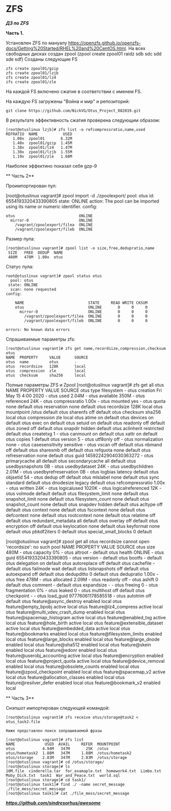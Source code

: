 # ZFS

***ДЗ по ZFS***

**Часть 1.**

Установлен ZFS по мануалу https://openzfs.github.io/openzfs-docs/Getting%20Started/RHEL%20and%20CentOS.html.
На всех свободных дисках создан zpool (zpool create zpool01 raidz sdb sdc sdd sde sdf)
Созданы следующие FS

	zfs create zpool01/gzip
	zfs create zpool01/lzjb
	zfs create zpool01/lz4
	zfs create zpool01/zle

На каждой FS включено сжатие в соответствии с именем FS.

На каждую FS загружены "Война и мир" и репозиторий:

	git clone https://github.com/NickVG/Otus_Project_082019.git

В результате эффективность сжатия проверена следующим образом:

	[root@otuslinux lzjb]# zfs list -o refcompressratio,name,used
	REFRATIO  NAME           USED
	   1.00x  zpool01       6.32M
	   1.40x  zpool01/gzip  1.45M
	   1.38x  zpool01/lz4   1.47M
	   1.30x  zpool01/lzjb  1.55M
	   1.19x  zpool01/zle   1.68M

Наиболее эффектино показал себя gzp-9

** Часть 2**

Проимпортирован пул:

[root@otuslinux vagrant]# zpool import -d ./zpoolexport/
   pool: otus
     id: 6554193320433390805
  state: ONLINE
 action: The pool can be imported using its name or numeric identifier.
 config:

	otus                            ONLINE
	  mirror-0                      ONLINE
	    /vagrant/zpoolexport/filea  ONLINE
	    /vagrant/zpoolexport/fileb  ONLINE

Размер пула:

	[root@otuslinux vagrant]# zpool list -o size,free,dedupratio,name
	 SIZE   FREE  DEDUP  NAME
	 480M   478M  1.00x  otus

Статус пула:

	root@otuslinux vagrant]# zpool status otus
	  pool: otus
	 state: ONLINE
	  scan: none requested
	config:

		NAME                            STATE     READ WRITE CKSUM
		otus                            ONLINE       0     0     0
		  mirror-0                      ONLINE       0     0     0
		    /vagrant/zpoolexport/filea  ONLINE       0     0     0
		    /vagrant/zpoolexport/fileb  ONLINE       0     0     0
	
	errors: No known data errors
Спрашиваемые параметры zfs:

	[root@otuslinux vagrant]# zfs get name,recordsize,compression,checksum otus
	NAME  PROPERTY     VALUE      SOURCE
	otus  name         otus       -
	otus  recordsize   128K       local
	otus  compression  zle        local
	otus  checksum     sha256     local

Полные параметры ZFS и Zpool
[root@otuslinux vagrant]# zfs get all otus
NAME  PROPERTY              VALUE                  SOURCE
otus  type                  filesystem             -
otus  creation              Fri May 15  4:00 2020  -
otus  used                  2.04M                  -
otus  available             350M                   -
otus  referenced            24K                    -
otus  compressratio         1.00x                  -
otus  mounted               yes                    -
otus  quota                 none                   default
otus  reservation           none                   default
otus  recordsize            128K                   local
otus  mountpoint            /otus                  default
otus  sharenfs              off                    default
otus  checksum              sha256                 local
otus  compression           zle                    local
otus  atime                 on                     default
otus  devices               on                     default
otus  exec                  on                     default
otus  setuid                on                     default
otus  readonly              off                    default
otus  zoned                 off                    default
otus  snapdir               hidden                 default
otus  aclinherit            restricted             default
otus  createtxg             1                      -
otus  canmount              on                     default
otus  xattr                 on                     default
otus  copies                1                      default
otus  version               5                      -
otus  utf8only              off                    -
otus  normalization         none                   -
otus  casesensitivity       sensitive              -
otus  vscan                 off                    default
otus  nbmand                off                    default
otus  sharesmb              off                    default
otus  refquota              none                   default
otus  refreservation        none                   default
otus  guid                  14592242904030363272   -
otus  primarycache          all                    default
otus  secondarycache        all                    default
otus  usedbysnapshots       0B                     -
otus  usedbydataset         24K                    -
otus  usedbychildren        2.01M                  -
otus  usedbyrefreservation  0B                     -
otus  logbias               latency                default
otus  objsetid              54                     -
otus  dedup                 off                    default
otus  mlslabel              none                   default
otus  sync                  standard               default
otus  dnodesize             legacy                 default
otus  refcompressratio      1.00x                  -
otus  written               24K                    -
otus  logicalused           1020K                  -
otus  logicalreferenced     12K                    -
otus  volmode               default                default
otus  filesystem_limit      none                   default
otus  snapshot_limit        none                   default
otus  filesystem_count      none                   default
otus  snapshot_count        none                   default
otus  snapdev               hidden                 default
otus  acltype               off                    default
otus  context               none                   default
otus  fscontext             none                   default
otus  defcontext            none                   default
otus  rootcontext           none                   default
otus  relatime              off                    default
otus  redundant_metadata    all                    default
otus  overlay               off                    default
otus  encryption            off                    default
otus  keylocation           none                   default
otus  keyformat             none                   default
otus  pbkdf2iters           0                      default
otus  special_small_blocks  0                      default



[root@otuslinux vagrant]# zpool get all otus recordsize
cannot open 'recordsize': no such pool
NAME  PROPERTY                       VALUE                          SOURCE
otus  size                           480M                           -
otus  capacity                       0%                             -
otus  altroot                        -                              default
otus  health                         ONLINE                         -
otus  guid                           6554193320433390805            -
otus  version                        -                              default
otus  bootfs                         -                              default
otus  delegation                     on                             default
otus  autoreplace                    off                            default
otus  cachefile                      -                              default
otus  failmode                       wait                           default
otus  listsnapshots                  off                            default
otus  autoexpand                     off                            default
otus  dedupditto                     0                              default
otus  dedupratio                     1.00x                          -
otus  free                           478M                           -
otus  allocated                      2.09M                          -
otus  readonly                       off                            -
otus  ashift                         0                              default
otus  comment                        -                              default
otus  expandsize                     -                              -
otus  freeing                        0                              -
otus  fragmentation                  0%                             -
otus  leaked                         0                              -
otus  multihost                      off                            default
otus  checkpoint                     -                              -
otus  load_guid                      97776061178585518              -
otus  autotrim                       off                            default
otus  feature@async_destroy          enabled                        local
otus  feature@empty_bpobj            active                         local
otus  feature@lz4_compress           active                         local
otus  feature@multi_vdev_crash_dump  enabled                        local
otus  feature@spacemap_histogram     active                         local
otus  feature@enabled_txg            active                         local
otus  feature@hole_birth             active                         local
otus  feature@extensible_dataset     active                         local
otus  feature@embedded_data          active                         local
otus  feature@bookmarks              enabled                        local
otus  feature@filesystem_limits      enabled                        local
otus  feature@large_blocks           enabled                        local
otus  feature@large_dnode            enabled                        local
otus  feature@sha512                 enabled                        local
otus  feature@skein                  enabled                        local
otus  feature@edonr                  enabled                        local
otus  feature@userobj_accounting     active                         local
otus  feature@encryption             enabled                        local
otus  feature@project_quota          active                         local
otus  feature@device_removal         enabled                        local
otus  feature@obsolete_counts        enabled                        local
otus  feature@zpool_checkpoint       enabled                        local
otus  feature@spacemap_v2            active                         local
otus  feature@allocation_classes     enabled                        local
otus  feature@resilver_defer         enabled                        local
otus  feature@bookmark_v2            enabled                        local

** Часть 3**

Снэпшот импортирован следующей командой:

	[root@otuslinux vagrant]# zfs receive otus/storage@task2 < otus_task2.file

	Ниже представлен поиск запрашиваемой фразы

	[root@otuslinux vagrant]# zfs list
	NAME             USED  AVAIL     REFER  MOUNTPOINT
	otus            4.94M   347M       25K  /otus
	otus/hometask2  1.88M   347M     1.88M  /otus/hometask2
	otus/storage    2.83M   347M     2.83M  /otus/storage
	[root@otuslinux vagrant]# cd /otus/storage/
	[root@otuslinux storage]# ls
	10M.file  cinderella.tar  for_examaple.txt  homework4.txt  Limbo.txt  Moby_Dick.txt  task1  War_and_Peace.txt  world.sql
	[root@otuslinux storage]# cd task1/
	[root@otuslinux task1]# find ./ -name secret_message
	./file_mess/secret_message
	[root@otuslinux task1]# cat ./file_mess/secret_message

***https://github.com/sindresorhus/awesome***
